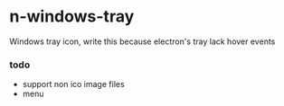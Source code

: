 # n-windows-tray

Windows tray icon, write this because electron's tray lack hover events

### todo
* support non ico image files
* menu 
